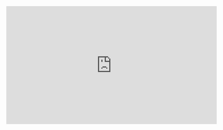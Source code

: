 <iframe width="560" height="315" src="https://www.youtube.com/embed/N4epjXGHObE" title="YouTube video player" frameborder="0" allow="accelerometer; autoplay; clipboard-write; encrypted-media; gyroscope; picture-in-picture" allowfullscreen></iframe>